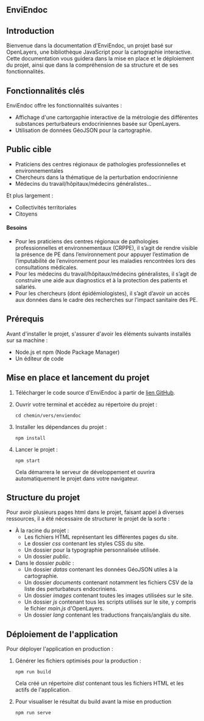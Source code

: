 ## EnviEndoc

## Introduction

Bienvenue dans la documentation d'EnviEndoc, un projet basé sur OpenLayers, une bibliothèque JavaScript pour la cartographie interactive. Cette documentation vous guidera dans la mise en place et le déploiement du projet, ainsi que dans la compréhension de sa structure et de ses fonctionnalités.

## Fonctionnalités clés

EnviEndoc offre les fonctionnalités suivantes :

- Affichage d'une cartorgaphie interactive de la métrologie des différentes substances perturbateurs endocriniennes basée sur OpenLayers.
- Utilisation de données GéoJSON pour la cartographie.

## Public cible 

- Praticiens des centres régionaux de pathologies professionnelles et environnementales
- Chercheurs dans la thématique de la perturbation endocrinienne
- Médecins du travail/hôpitaux/médecins généralistes…

Et plus largement :

- Collectivités territoriales
- Citoyens

#### Besoins

- Pour les praticiens des centres régionaux de pathologies professionnelles et environnementaux (CRPPE), il s’agit de rendre visible la présence de PE dans l’environnement pour appuyer l’estimation de l’imputabilité de l’environnement pour les maladies rencontrées lors des consultations médicales.
- Pour les médecins du travail/hôpitaux/médecins généralistes, il s’agit de construire une aide aux diagnostics et à la protection des patients et salariés.
- Pour les chercheurs (dont épidémiologistes), il s’agit d’avoir un accès aux données dans le cadre des recherches sur l’impact sanitaire des PE.

## Prérequis

Avant d'installer le projet, s'assurer d'avoir les éléments suivants installés sur sa machine :

- Node.js et npm (Node Package Manager)
- Un éditeur de code

## Mise en place et lancement du projet

1. Télécharger le code source d'EnviEndoc à partir de [lien GitHub](https://chat.openai.com/lien_github).

2. Ouvrir votre terminal et accédez au répertoire du projet :

   ```
   cd chemin/vers/enviendoc
   ```

3. Installer les dépendances du projet :

   ```
   npm install
   ```

4. Lancer le projet :

   ```
   npm start
   ```

   Cela démarrera le serveur de développement et ouvrira automatiquement le projet dans votre navigateur.

## Structure du projet

Pour avoir plusieurs pages html dans le projet, faisant appel à diverses ressources, il a été nécessaire de structurer le projet de la sorte :

- À la racine du projet :
  - Les fichiers HTML représentant les différentes pages du site.
  - Le dossier *css* contenant les styles CSS du site.
  - Un dossier pour la typographie personnalisée utilisée.
  - Un dossier *public*.
- Dans le dossier *public* :
  - Un dossier *datas* contenant les données GéoJSON utiles à la cartographie.
  - Un dossier *documents* contenant notamment les fichiers CSV de la liste des perturbateurs endocriniens.
  - Un dossier *images* contenant toutes les images utilisées sur le site.
  - Un dossier *js* contenant tous les scripts utilisés sur le site, y compris le fichier *main.js* d'OpenLayers.
  - Un dossier *lang* contenant les traductions français/anglais du site.

## Déploiement de l'application

Pour déployer l'application en production :

1. Générer les fichiers optimisés pour la production :

   ```
   npm run build
   ```

   Cela créé un répertoire *dist* contenant tous les fichiers HTML et les actifs de l'application.

2. Pour visualiser le résultat du build avant la mise en production

   ```
   npm run serve
   ```

